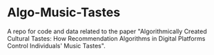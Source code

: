 # Algo-Music-Tastes
A repo for code and data related to the paper "Algorithmically Created Cultural Tastes: How Recommendation Algorithms in Digital Platforms Control Individuals' Music Tastes".
